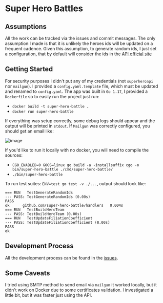 # Super Hero Battles

## Assumptions

All the work can be tracked via the issues and commit messages. The only assumption I made is that
it is unlikely the heroes ids will be updated on a frequent cadence. Given this assumption, to generate
random ids, I just set a configuration, that by default will consider the ids in the [API official site](https://superheroapi.com/ids.html)

## Getting Started

For security purposes I didn't put any of my credentials (not `superheroapi` nor `mailgun`). I provided a `config.yaml.template` file, which must
be updated and renamed to `config.yaml`. The app was built in `Go 1.17`, I provided a `Dockerfile` so to easily run the project just run:

* `docker build -t super-hero-battle .`
* `docker run super-hero-battle`

If everything was setup correctly, some debug logs should appear and the output will be printed in `stdout`. If `Mailgun` was correctly configured, you
should get an email like:

![image](https://gist.githubusercontent.com/dpalmasan/103d61ae06cfd3e7dee7888b391c1792/raw/93794e3816d35829c12bac3dde1ff2f5c6f67198/battle-email.png)

If you'd like to run it locally with no docker, you will need to compile the sources:

* `CGO_ENABLED=0 GOOS=linux go build -a -installsuffix cgo -o bin/super-hero-battle ./cmd/super-hero-battle/`
* `./bin/super-hero-battle`

To run test suites: `ENV=test go test -v ./...`, output should look like:

```
=== RUN   TestGenerateRandomIds
--- PASS: TestGenerateRandomIds (0.00s)
PASS
ok      github.com/super-hero-battle/handlers   0.004s
=== RUN   TestBuildHeroTeam
--- PASS: TestBuildHeroTeam (0.00s)
=== RUN   TestUpdateFiliationCoefficient
--- PASS: TestUpdateFiliationCoefficient (0.00s)
PASS
ok 
```

## Development Process

All the development process can be found in the [issues](https://github.com/dpalmasan/super-hero-battle/issues?q=is%3Aissue).


## Some Caveats

I tried using SMTP method to send email via `mailgun` it worked locally, but it didn't work on Docker due to some certificates validation. I investigated a little bit, but it was faster just using the API.